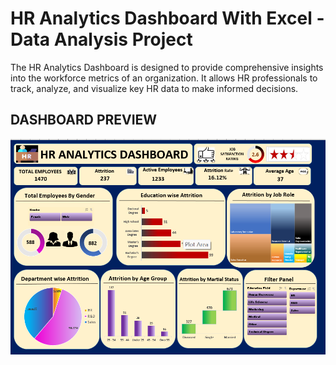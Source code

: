 # HR Analytics Dashboard With Excel - Data Analysis Project
The HR Analytics Dashboard is designed to provide comprehensive insights into the workforce metrics of an organization. It allows HR professionals to track, analyze, and visualize key HR data to make informed decisions.

## DASHBOARD PREVIEW
![HR Analytics Dashboard-Excel](https://github.com/Sakshi-Rani-21/HR-Analytics-Dashboard-Excel/blob/5b8b88aeb98b5a3ab20a2b9dde648b4e10b4c2fa/HR%20ANALYTICS%20DASHBOARD-EXCEL.png)

